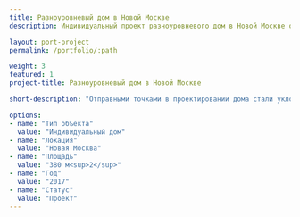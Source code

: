 ```yaml
---
title: Разноуровневый дом в Новой Москве
description: Индивидуальный проект разноуровневого дом в Новой Москве от архитектурного бюро А510. Индивидуальное проектирование на заказ.

layout: port-project
permalink: /portfolio/:path

weight: 3
featured: 1
project-title: Разноуровневый дом в Новой Москве

short-description: "Отправными точками в проектировании дома стали уклон участка от въезда вглубь, разделение основного объема на 2 отдельных части, совмещенных теплым зимним садом, и большое количество спален с разными назначениями. Комплекс расположен на участке таким образом, чтобы отделить внешнюю зону (прихожую) от внутренней (приватной). Несколько поколений жильцов разделены по разным частям дома так, чтобы не пересеккаться друг с другом, но при этом быть рядом. Соединяющий два объема зимний сад и светлая лестница легли в основу композиции дома."

options:
- name: "Тип объекта"
  value: "Индивидуальный дом"
- name: "Локация"
  value: "Новая Москва"
- name: "Площадь"
  value: "380 м<sup>2</sup>"
- name: "Год"
  value: "2017"
- name: "Статус"
  value: "Проект"
---
```

